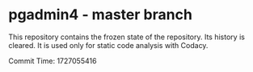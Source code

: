 # pgadmin4 - master branch

This repository contains the frozen state of the repository.
Its history is cleared. It is used only for static code
analysis with Codacy.

Commit Time: 1727055416